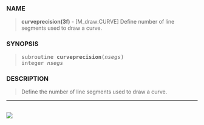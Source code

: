 <?
<body>
  <a name="top" id="top"></a>
  <div id="Container">
    <div id="Content">
      <div class="c82">
      </div><a name="0"></a>
      <h3><a name="0">NAME</a></h3>
      <blockquote>
        <b>curveprecision(3f)</b> - [M_draw:CURVE] Define number of line segments used to draw a curve. <b></b>
      </blockquote><a name="contents" id="contents"></a>
      <h3><a name="3">SYNOPSIS</a></h3>
      <blockquote>
        <pre>
subroutine <b>curveprecision</b>(<i>nsegs</i>)
integer <i>nsegs</i>
</pre>
      </blockquote><a name="2"></a>
      <h3><a name="2">DESCRIPTION</a></h3>
      <blockquote>
        Define the number of line segments used to draw a curve.
      </blockquote>
      <hr />
      <br />
      <div class="c82"><img src="../images/curveprecision.3m_draw.gif" /></div>
    </div>
  </div>
</body>
